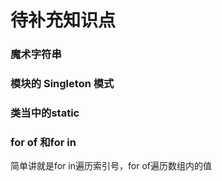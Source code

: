 # 待补充知识点

### 魔术字符串

### 模块的 Singleton 模式

### 类当中的static

### for of 和for in

简单讲就是for in遍历索引号，for of遍历数组内的值

